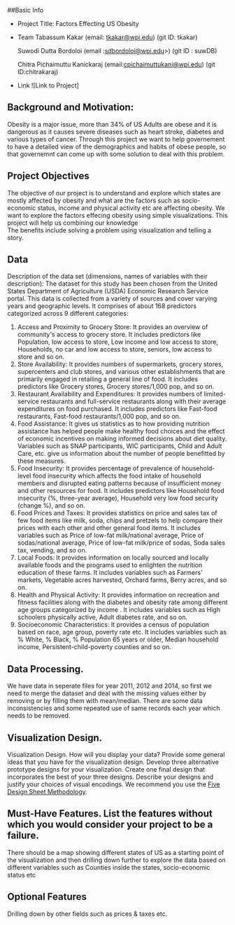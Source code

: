 ##Basic Info
* Project Title: 
    Factors Effecting US Obesity

* Team
  Tabassum Kakar (email: tkakar@wpi.edu)   (git ID: tkakar)

  Suwodi Dutta Bordoloi (email :sdbordoloi@wpi.edu>)  (git ID : suwDB)
  
  Chitra Pichaimuttu Kanickaraj (email:cpichaimuttukani@wpi.edu)  (git ID:chitrakaraj)
  
* Link
![Link to Project]

## Background and Motivation:
Obesity is a major issue, more than 34% of US Adults are obese and it is dangerous as it causes severe diseases such as heart stroke, diabetes and various types of cancer. Through this project we want to help governement to have a detailed view of the demographics and habits of obese people, so that governemnt can come up with some solution to deal with this problem.

## Project Objectives
The objective of our project is to understand and explore which states are mostly affected by obesity and what are the factors such as socio-economic status, income and physical activity etc are affecting obesity. We want to explore the factors effecing  obesity using simple visualizations. This project will help us combining our knowledge  
The benefits include solving a problem using visualization and telling a story.


## Data
Description of the data set (dimensions, names of variables with their description):
The dataset for this study has been chosen from the United States Department of Agriculture (USDA) Economic Research Service portal. This data is collected from a variety of sources and cover varying years and geographic levels. It comprises of about 168 predictors categorized across 9 different categories: 

1. Access and Proximity to Grocery Store: It provides an overview of community's access to grocery store. It includes predictors like Population, low access to store, Low income and low access to store, Households, no car and low access to store, seniors, low access to store and so on.
2.  Store Availability: It provides numbers of supermarkets, grocery stores, supercenters and club stores, and various other establishments that are primarily engaged in retailing a general line of food. It includes predictors like Grocery stores, Grocery stores/1,000 pop, and so on.
3. Restaurant Availability and Expenditures: It provides numbers of limited-service restaurants and full-service restaurants along with their average expenditures on food purchased. It includes predictors like Fast-food restaurants, Fast-food restaurants/1,000 pop, and so on.
4.  Food Assistance: It gives us statistics as to how providing nutrition assistance has helped people make healthy food choices and the effect of economic incentives on making informed decisions about diet quality. Variables such as SNAP participants, WIC participants, Child and Adult Care, etc. give us information about the number of people benefitted by these measures.
5.  Food Insecurity: It provides percentage of prevalence of household-level food insecurity which affects the food intake of household members and disrupted eating patterns   	because of insufficient money and other resources for food. It includes predictors like Household food insecurity (%, three-year average), Household very low food security (change %),  and so on.
6.  Food Prices and Taxes: It provides statistics on price and sales tax of few food items like milk, soda, chips and pretzels to help compare their prices with each other and other general food items. It includes variables such as Price of low-fat milk/national average, Price of sodas/national average, Price of low-fat milk/price of sodas, Soda sales tax, vending, and so on.
7. Local Foods: It provides information on locally sourced and locally available foods and the programs used to enlighten the nutrition education of these farms. It includes variables such as Farmers' markets, Vegetable acres harvested, Orchard farms, Berry acres, and so on.
8. Health and Physical Activity: It provides information on recreation and fitness facilities along with the diabetes and obesity rate among different age groups categorized by income . It includes variables such as High schoolers physically active, Adult diabetes rate, and so on.
9. Socioeconomic Characteristics: It provides a census of population based on race, age group, poverty rate etc. It includes variables such as % White, % Black, % Population 65 years or older, Median household income, Persistent-child-poverty counties and so on.


## Data Processing.
We have data in seperate files for year 2011, 2012 and 2014, so first we need to merge the dataset and deal with the missing values either by removing or by filling them with mean/median. There are some data inconsistencies and some repeated use of same records each year which needs to be removed. 

## Visualization Design.
Visualization Design. How will you display your data? Provide some general ideas that you have for the visualization design. Develop three alternative prototype designs for your visualization. Create one final design that incorporates the best of your three designs. Describe your designs and justify your choices of visual encodings. We recommend you use the [Five Design Sheet Methodology](http://fds.design/).

## Must-Have Features. List the features without which you would consider your project to be a failure.
There should be a map showing different states of US as a starting point of the visualization and then drilling down further to explore the data based on different variables such as Counties inside the states, socio-economic status etc 

## Optional Features
Drilling down by other fields such as prices & taxes etc.





